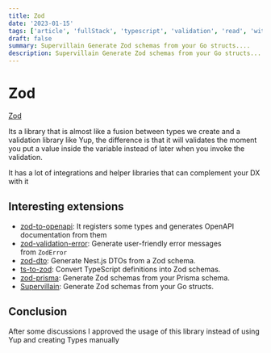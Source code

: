 ```yaml
---
title: Zod
date: '2023-01-15'
tags: ['article', 'fullStack', 'typescript', 'validation', 'read', 'withResume']
draft: false
summary: Supervillain Generate Zod schemas from your Go structs....
description: Supervillain Generate Zod schemas from your Go structs....
---
```


# Zod

[Zod](https://github.com/colinhacks/zod)

Its a library that is almost like a fusion between types we create and a validation library like Yup, the difference is that it will validates the moment you put a value inside the variable instead of later when you invoke the validation.

It has a lot of integrations and helper libraries that can complement your DX with it

## Interesting extensions

- [zod-to-openapi](https://github.com/asteasolutions/zod-to-openapi?): It registers some types and generates OpenAPI documentation from them
- [zod-validation-error](https://github.com/causaly/zod-validation-error): Generate user-friendly error messages from `ZodError`
- [zod-dto](https://github.com/kbkk/abitia/tree/master/packages/zod-dto): Generate Nest.js DTOs from a Zod schema.
- [ts-to-zod](https://github.com/fabien0102/ts-to-zod): Convert TypeScript definitions into Zod schemas.
- [zod-prisma](https://github.com/CarterGrimmeisen/zod-prisma): Generate Zod schemas from your Prisma schema.
- [Supervillain](https://github.com/Southclaws/supervillain): Generate Zod schemas from your Go structs.

## Conclusion

After some discussions I approved the usage of this library instead of using Yup and creating Types manually
